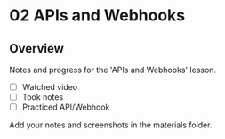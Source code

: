 # 02 APIs and Webhooks

## Overview

Notes and progress for the 'APIs and Webhooks' lesson.

- [ ] Watched video
- [ ] Took notes
- [ ] Practiced API/Webhook

Add your notes and screenshots in the materials folder.

